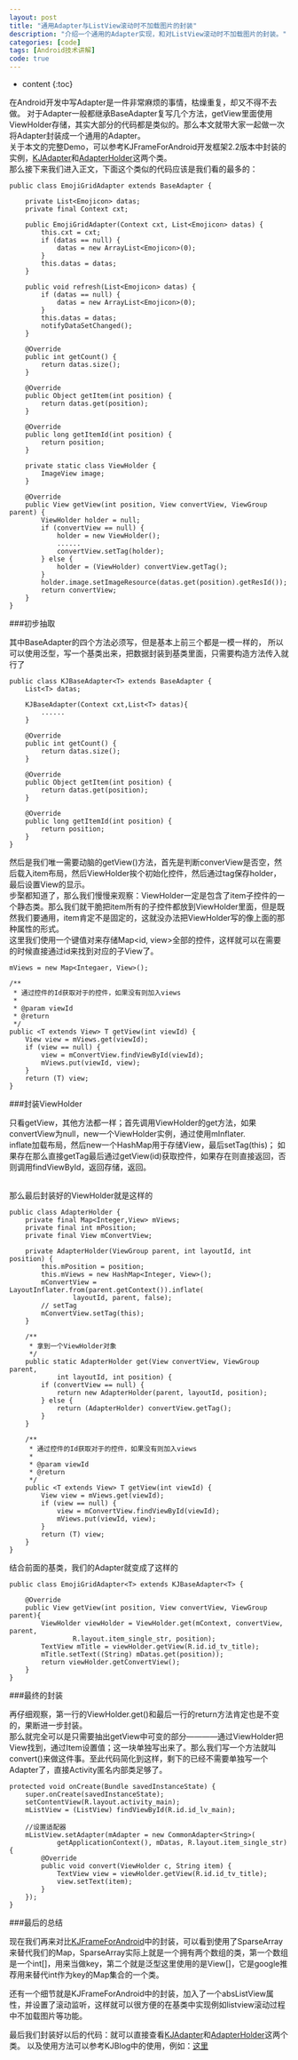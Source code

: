 ```yaml
---
layout: post
title: "通用Adapter与ListView滚动时不加载图片的封装"
description: "介绍一个通用的Adapter实现，和对ListView滚动时不加载图片的封装。"
categories: [code]
tags: [Android技术讲解]
code: true
---
```

* content
{:toc}

在Android开发中写Adapter是一件非常麻烦的事情，枯燥重复，却又不得不去做。
对于Adapter一般都继承BaseAdapter复写几个方法，getView里面使用ViewHolder存储，其实大部分的代码都是类似的。那么本文就带大家一起做一次将Adapter封装成一个通用的Adapter。<br>
关于本文的完整Demo，可以参考KJFrameForAndroid开发框架2.2版本中封装的实例，[KJAdapter](https://github.com/kymjs/KJFrameForAndroid/blob/master/KJFrame/src/org/kymjs/kjframe/widget/KJAdapter.java)和[AdapterHolder](https://github.com/kymjs/KJFrameForAndroid/blob/master/KJFrame/src/org/kymjs/kjframe/widget/AdapterHolder.java)这两个类。<br>
那么接下来我们进入正文，下面这个类似的代码应该是我们看的最多的：

    public class EmojiGridAdapter extends BaseAdapter {

        private List<Emojicon> datas;
        private final Context cxt;

        public EmojiGridAdapter(Context cxt, List<Emojicon> datas) {
            this.cxt = cxt;
            if (datas == null) {
                datas = new ArrayList<Emojicon>(0);
            }
            this.datas = datas;
        }

        public void refresh(List<Emojicon> datas) {
            if (datas == null) {
                datas = new ArrayList<Emojicon>(0);
            }
            this.datas = datas;
            notifyDataSetChanged();
        }

        @Override
        public int getCount() {
            return datas.size();
        }

        @Override
        public Object getItem(int position) {
            return datas.get(position);
        }

        @Override
        public long getItemId(int position) {
            return position;
        }

        private static class ViewHolder {
            ImageView image;
        }

        @Override
        public View getView(int position, View convertView, ViewGroup parent) {
            ViewHolder holder = null;
            if (convertView == null) {
                holder = new ViewHolder();
                ......
                convertView.setTag(holder);
            } else {
                holder = (ViewHolder) convertView.getTag();
            }
            holder.image.setImageResource(datas.get(position).getResId());
            return convertView;
        }
    }

###初步抽取

其中BaseAdapter的四个方法必须写，但是基本上前三个都是一模一样的，
所以可以使用泛型，写一个基类出来，把数据封装到基类里面，只需要构造方法传入就行了

    public class KJBaseAdapter<T> extends BaseAdapter {
    	List<T> datas;
     
    	KJBaseAdapter(Context cxt,List<T> datas){
    		......
    	}

    	@Override
        public int getCount() {
            return datas.size();
        }

        @Override
        public Object getItem(int position) {
            return datas.get(position);
        }

        @Override
        public long getItemId(int position) {
            return position;
        }
    }

然后是我们唯一需要动脑的getView()方法，首先是判断converView是否空，然后载入item布局，然后ViewHolder挨个初始化控件，然后通过tag保存holder，最后设置View的显示。<br>
步棸都知道了，那么我们慢慢来观察：ViewHolder一定是包含了item子控件的一个静态类。那么我们就干脆把item所有的子控件都放到ViewHolder里面，但是既然我们要通用，item肯定不是固定的，这就没办法把ViewHolder写的像上面的那种属性的形式。<br>
这里我们使用一个键值对来存储Map<id, view>全部的控件，这样就可以在需要的时候直接通过id来找到对应的子View了。


    mViews = new Map<Integaer, View>();

    /**
     * 通过控件的Id获取对于的控件，如果没有则加入views
     * 
     * @param viewId
     * @return
     */
    public <T extends View> T getView(int viewId) {
        View view = mViews.get(viewId);
        if (view == null) {
            view = mConvertView.findViewById(viewId);
            mViews.put(viewId, view);
        }
        return (T) view;
    }

###封装ViewHolder

 只看getView，其他方法都一样；首先调用ViewHolder的get方法，如果convertView为null，new一个ViewHolder实例，通过使用mInflater.<br>inflate加载布局，然后new一个HashMap用于存储View，最后setTag(this)；
如果存在那么直接getTag最后通过getView(id)获取控件，如果存在则直接返回，否则调用findViewById，返回存储，返回。<br><br>

那么最后封装好的ViewHolder就是这样的<br>

    public class AdapterHolder {
        private final Map<Integer,View> mViews;
        private final int mPosition;
        private final View mConvertView;

        private AdapterHolder(ViewGroup parent, int layoutId, int position) {
            this.mPosition = position;
            this.mViews = new HashMap<Integer, View>();
            mConvertView = LayoutInflater.from(parent.getContext()).inflate(
                    layoutId, parent, false);
            // setTag
            mConvertView.setTag(this);
        }

        /**
         * 拿到一个ViewHolder对象
         */
        public static AdapterHolder get(View convertView, ViewGroup parent,
                int layoutId, int position) {
            if (convertView == null) {
                return new AdapterHolder(parent, layoutId, position);
            } else {
                return (AdapterHolder) convertView.getTag();
            }
        }

        /**
         * 通过控件的Id获取对于的控件，如果没有则加入views
         * 
         * @param viewId
         * @return
         */
        public <T extends View> T getView(int viewId) {
            View view = mViews.get(viewId);
            if (view == null) {
                view = mConvertView.findViewById(viewId);
                mViews.put(viewId, view);
            }
            return (T) view;
        }
    }

结合前面的基类，我们的Adapter就变成了这样的

    public class EmojiGridAdapter<T> extends KJBaseAdapter<T> {  
      
        @Override  
        public View getView(int position, View convertView, ViewGroup parent){  
            ViewHolder viewHolder = ViewHolder.get(mContext, convertView, parent,  
                    R.layout.item_single_str, position);  
            TextView mTitle = viewHolder.getView(R.id.id_tv_title);  
            mTitle.setText((String) mDatas.get(position));  
            return viewHolder.getConvertView();  
        }  
    }  

###最终的封装

再仔细观察，第一行的ViewHolder.get()和最后一行的return方法肯定也是不变的，果断进一步封装。<br>
那么就完全可以是只需要抽出getView中可变的部分————通过ViewHolder把View找到，通过Item设置值；这一块单独写出来了。那么我们写一个方法就叫convert()来做这件事。至此代码简化到这样，剩下的已经不需要单独写一个Adapter了，直接Activity匿名内部类足够了。

    protected void onCreate(Bundle savedInstanceState) {  
        super.onCreate(savedInstanceState);  
        setContentView(R.layout.activity_main);  
        mListView = (ListView) findViewById(R.id.id_lv_main);  
  
        //设置适配器  
        mListView.setAdapter(mAdapter = new CommonAdapter<String>(  
                getApplicationContext(), mDatas, R.layout.item_single_str) {  
            @Override  
            public void convert(ViewHolder c, String item) {  
                TextView view = viewHolder.getView(R.id.id_tv_title);  
                view.setText(item);  
            }  
        });  
    }  

###最后的总结

现在我们再来对比[KJFrameForAndroid](http://github.com/kymjs/KJFrameForAndroid)中的封装，可以看到使用了SparseArray<View>来替代我们的Map，SparseArray实际上就是一个拥有两个数组的类，第一个数组是一个int[]，用来当做key，第二个就是泛型这里使用的是View[]，它是google推荐用来替代int作为key的Map集合的一个类。<br>

还有一个细节就是KJFrameForAndroid中的封装，加入了一个absListView属性，并设置了滚动监听，这样就可以很方便的在基类中实现例如listview滚动过程中不加载图片等功能。

最后我们封装好以后的代码：就可以直接查看[KJAdapter](https://github.com/kymjs/KJFrameForAndroid/blob/master/KJFrame/src/org/kymjs/kjframe/widget/KJAdapter.java)和[AdapterHolder](https://github.com/kymjs/KJFrameForAndroid/blob/master/KJFrame/src/org/kymjs/kjframe/widget/AdapterHolder.java)这两个类。
以及使用方法可以参考KJBlog中的使用，例如：[这里](https://github.com/KJFrame/KJBlog/blob/master/KJBlog/src/org/kymjs/blog/adapter/BlogAuthorAdapter.java)